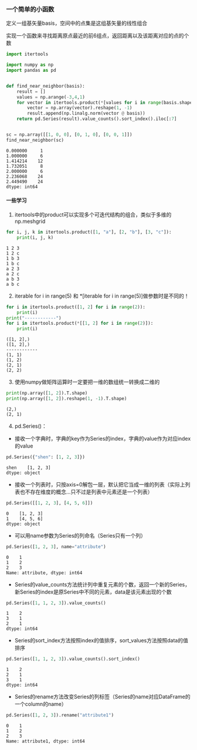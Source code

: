 ### 一个简单的小函数

定义一组基矢量basis，空间中的点集是这组基矢量的线性组合

实现一个函数来寻找距离原点最近的前6组点，返回距离以及该距离对应的点的个数


```python
import itertools

import numpy as np
import pandas as pd


def find_near_neighbor(basis):
    result = []
    values = np.arange(-3,4,1)
    for vector in itertools.product(*[values for i in range(basis.shape[0])]):
        vector = np.array(vector).reshape(1, -1)
        result.append(np.linalg.norm(vector @ basis))
    return pd.Series(result).value_counts().sort_index().iloc[:7]


sc = np.array([[1, 0, 0], [0, 1, 0], [0, 0, 1]])
find_near_neighbor(sc)
```




    0.000000     1
    1.000000     6
    1.414214    12
    1.732051     8
    2.000000     6
    2.236068    24
    2.449490    24
    dtype: int64



#### 一些学习
1. itertools中的product可以实现多个可迭代结构的组合，类似于多维的np.meshgrid


```python
for i, j, k in itertools.product([1, "a"], [2, "b"], [3, "c"]):
    print(i, j, k)
```

    1 2 3
    1 2 c
    1 b 3
    1 b c
    a 2 3
    a 2 c
    a b 3
    a b c
    

2. iterable for i in range(5) 和 *[iterable for i in range(5)]做参数时是不同的！


```python
for i in itertools.product([1, 2] for i in range(2)):
    print(i)
print("------------")
for i in itertools.product(*[[1, 2] for i in range(2)]):
    print(i)
```

    ([1, 2],)
    ([1, 2],)
    ------------
    (1, 1)
    (1, 2)
    (2, 1)
    (2, 2)
    

3. 使用numpy做矩阵运算时一定要把一维的数组统一转换成二维的


```python
print(np.array([1, 2]).T.shape)
print(np.array([1, 2]).reshape(1, -1).T.shape)
```

    (2,)
    (2, 1)
    

4. pd.Series()：
- 接收一个字典时，字典的key作为Series的index，字典的value作为对应index的value


```python
pd.Series({"shen": [1, 2, 3]})
```




    shen    [1, 2, 3]
    dtype: object



- 接收一个列表时，只按axis=0解包一层，默认把它当成一维的列表（实际上列表也不存在维度的概念...只不过是列表中元素还是一个列表）


```python
pd.Series([[1, 2, 3], [4, 5, 6]])
```




    0    [1, 2, 3]
    1    [4, 5, 6]
    dtype: object



- 可以用name参数为Series的列命名（Series只有一个列）


```python
pd.Series([1, 2, 3], name="attribute")
```




    0    1
    1    2
    2    3
    Name: attribute, dtype: int64



- Series的value_counts方法统计列中重复元素的个数，返回一个新的Series，新Series的index是原Series中不同的元素，data是该元素出现的个数


```python
pd.Series([1, 1, 2, 3]).value_counts()
```




    1    2
    3    1
    2    1
    dtype: int64



- Series的sort_index方法按照index的值排序，sort_values方法按照data的值排序


```python
pd.Series([1, 1, 2, 3]).value_counts().sort_index()
```




    1    2
    2    1
    3    1
    dtype: int64



- Series的rename方法改变Series的列标签（Series的name对应DataFrame的一个column的name）


```python
pd.Series([1, 2, 3]).rename("attribute1")
```




    0    1
    1    2
    2    3
    Name: attribute1, dtype: int64


